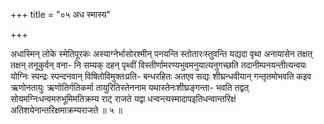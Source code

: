 +++
title = "०५ अध स्मास्य"

+++

अधास्मिन् लोके स्मेतिपूरकः अस्याग्नेर्भासोरश्मीन् पनयन्ति स्तोतारःस्तुवन्ति यद्यदा वृथा अनायासेन तक्षत् तक्षन् तनूकुर्वन् वना- नि सम्यक् दहन् पृथ्वीं विस्तीर्णामरण्यभुवमनुयात्यनुगच्छति तदानीम्पनयन्तीत्यन्वयः योग्निः स्पन्द्रः स्पन्दनवान् विषितोविमुक्तःप्रति- बन्धरहितः अतएव सद्यः शीघ्रन्धवीयान् गन्तृतमोभवति कइव ऋणोनतायुः ऋणोतिर्गतिकर्मा तायुरितिस्तेननाम यथास्तेनःशीघ्रङ्गन्ता- भवति तद्वत् सोयमग्निःधन्वमरुभूमिमतिक्रम्य राट् राजते यद्वा धन्वन्त्यस्मादापइतिधन्वान्तरिक्षं अतिशयेनान्तरिक्षमाक्रम्यराजते ॥ ५ ॥